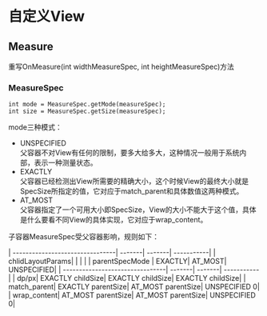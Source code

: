 # 自定义View

## Measure
重写OnMeasure(int widthMeasureSpec, int heightMeasureSpec)方法  
### MeasureSpec
```
int mode = MeasureSpec.getMode(measureSpec);  
int size = MeasureSpec.getSize(measureSpec);
```
mode三种模式：
- UNSPECIFIED  
父容器不对View有任何的限制，要多大给多大，这种情况一般用于系统内部，表示一种测量状态。
- EXACTLY  
父容器已经检测出View所需要的精确大小，这个时候View的最终大小就是SpecSize所指定的值，它对应于match_parent和具体数值这两种模式。
- AT_MOST  
父容器指定了一个可用大小即SpecSize，View的大小不能大于这个值，具体是什么要看不同View的具体实现，它对应于wrap_content。  

子容器MeasureSpec受父容器影响，规则如下：  

| --------------------------------| -------| -------| -----------|
| chlidLayoutParams\|        |        |            |
| parentSpecMode    | EXACTLY| AT_MOST| UNSPECIFIED|
| --------------------------------| -------| -------| -----------|
| dp/px| EXACTLY childSize| EXACTLY childSize| EXACTLY childSize|
| match_parent| EXACTLY parentSize| AT_MOST parentSize| UNSPECIFIED 0|
| wrap_content| AT_MOST parentSize| AT_MOST parentSize| UNSPECIFIED 0|





